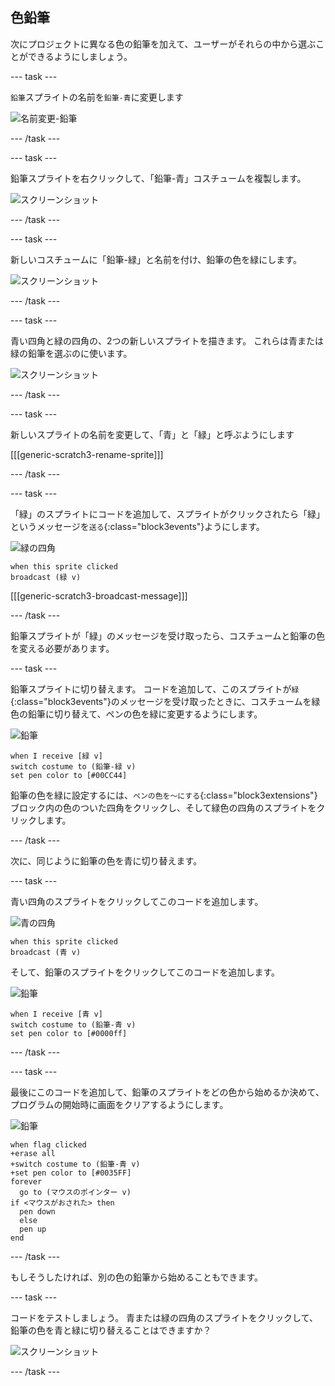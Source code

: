 ## 色鉛筆

次にプロジェクトに異なる色の鉛筆を加えて、ユーザーがそれらの中から選ぶことができるようにしましょう。

--- task ---

`鉛筆`スプライトの名前を`鉛筆-青`に変更します

![名前変更-鉛筆](images/rename-pencil.png)

--- /task ---

--- task ---

鉛筆スプライトを右クリックして、「鉛筆-青」コスチュームを複製します。

![スクリーンショット](images/paint-blue-duplicate.png)

--- /task ---

--- task ---

新しいコスチュームに「鉛筆-緑」と名前を付け、鉛筆の色を緑にします。

![スクリーンショット](images/paint-pencil-green.png)

--- /task ---

--- task ---

青い四角と緑の四角の、2つの新しいスプライトを描きます。 これらは青または緑の鉛筆を選ぶのに使います。

![スクリーンショット](images/paint-selectors.png)

--- /task ---

--- task ---

新しいスプライトの名前を変更して、「青」と「緑」と呼ぶようにします

[[[generic-scratch3-rename-sprite]]]

--- /task ---

--- task ---

「緑」のスプライトにコードを追加して、スプライトがクリックされたら「緑」というメッセージを`送る`{:class="block3events"}ようにします。

![緑の四角](images/green_square.png)

```blocks3
when this sprite clicked
broadcast (緑 v)
```

[[[generic-scratch3-broadcast-message]]]

--- /task ---

鉛筆スプライトが「緑」のメッセージを受け取ったら、コスチュームと鉛筆の色を変える必要があります。

--- task ---

鉛筆スプライトに切り替えます。 コードを追加して、このスプライトが`緑`{:class="block3events"}のメッセージを受け取ったときに、コスチュームを緑色の鉛筆に切り替えて、ペンの色を緑に変更するようにします。

![鉛筆](images/pencil.png)

```blocks3
when I receive [緑 v]
switch costume to (鉛筆-緑 v)
set pen color to [#00CC44]
```

鉛筆の色を緑に設定するには、`ペンの色を～にする`{:class="block3extensions"}ブロック内の色のついた四角をクリックし、そして緑色の四角のスプライトをクリックします。

--- /task ---

次に、同じように鉛筆の色を青に切り替えます。

--- task ---

青い四角のスプライトをクリックしてこのコードを追加します。

![青の四角](images/blue_square.png)

```blocks3
when this sprite clicked
broadcast (青 v)
```

そして、鉛筆のスプライトをクリックしてこのコードを追加します。

![鉛筆](images/pencil.png)

```blocks3
when I receive [青 v]
switch costume to (鉛筆-青 v)
set pen color to [#0000ff]
```

--- /task ---

--- task ---

最後にこのコードを追加して、鉛筆のスプライトをどの色から始めるか決めて、プログラムの開始時に画面をクリアするようにします。

![鉛筆](images/pencil.png)

```blocks3
when flag clicked
+erase all
+switch costume to (鉛筆-青 v)
+set pen color to [#0035FF]
forever
  go to (マウスのポインター v)
if <マウスがおされた> then
  pen down
  else
  pen up
end
```

--- /task ---

もしそうしたければ、別の色の鉛筆から始めることもできます。

--- task ---

コードをテストしましょう。 青または緑の四角のスプライトをクリックして、鉛筆の色を青と緑に切り替えることはできますか？

![スクリーンショット](images/paint-pens-test.png)

--- /task ---
